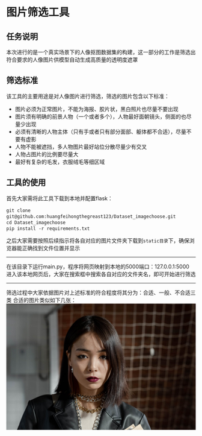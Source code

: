 # 图片筛选工具
## 任务说明
本次进行的是一个真实场景下的人像抠图数据集的构建，这一部分的工作是筛选出符合要求的人像图片供模型自动生成高质量的透明度遮罩
## 筛选标准
该工具的主要用途是对人像图片进行筛选，筛选的图片包含以下标准：
* 图片必须为正常图片，不能为海报、胶片状，黑白照片也尽量不要出现
* 图片须有明确的前景人物（一个或者多个），人物最好面朝镜头，侧面的也尽量少出现
* 必须有清晰的人物主体（只有手或者只有部分面部、躯体都不合适），尽量不要有虚影
* 人物不能被遮挡，多人物图片最好站位分散尽量少有交叉
* 人物占图片的比例要尽量大
* 最好有复杂的毛发，衣服绒毛等细区域
## 工具的使用
首先大家需将此工具下载到本地并配置flask：

    git clone git@github.com:huangfeihongthegreast123/Dataset_imagechoose.git
    cd Dataset_imagechoose
    pip install -r requirements.txt
    
之后大家需要按照后续指示将各自对应的图片文件夹下载到`static目录`下，确保浏览器能正确找到文件位置并显示

---

在该目录下运行main.py，程序将网页映射到本地的5000端口：127.0.0.1:5000
进入该本地网页后，大家在搜索框中搜索各自对应的文件夹名，即可开始进行筛选

---
筛选过程中大家依据图片对上述标准的符合程度将其分为：合适、一般、不合适三类
合适的图片类似如下几张：
![alt](\example_imgs\good.jpg)